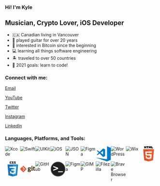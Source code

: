 ### Hi! I'm Kyle

## Musician, Crypto Lover, iOS Developer

- 🇨🇦 Canadian living in Vancouver
- 🎸 played guitar for over 20 years
- 🦍 interested in Bitcoin since the beginning
- 💻 learning all things software engineering
- 🏝 traveled to over 50 countries
- 📕 2021 goals: learn to code!

### Connect with me:

[Email][email]

[YouTube][youtube]

[Twitter][twitter]

[Instagram][instagram]

[LinkedIn][linkedin]

### Languages, Platforms, and Tools:

<img align="left" alt="Xcode" width="50px" title="XCode" src="https://img.icons8.com/nolan/64/xcode.png"/>
<img align="left" alt="Swift" width="50px" title="Swift" src="https://img.icons8.com/plasticine/100/000000/swift--v2.png"/>
<img align="left" alt="UIKit" width="50px" title="UIKit" src="https://img.icons8.com/windows/32/000000/uikit.png"/>
<img align="left" alt="iOS" width="50px"  title="iOS" src="https://img.icons8.com/nolan/64/ios-logo.png"/>
<img align="left" alt="JSON" width="50px"  title="JSON" src="https://img.icons8.com/nolan/64/json.png"/>
<img align="left" alt="Figma" width="50px" title="Figma" src="https://img.icons8.com/windows/32/000000/figma.png"/>
<img align="left" alt="Visual Studio Code" width="50px" src="https://raw.githubusercontent.com/github/explore/80688e429a7d4ef2fca1e82350fe8e3517d3494d/topics/visual-studio-code/visual-studio-code.png" title="Visual Studio Code"/>
<img align="left" alt="WordPress" width="50px" title="Wordpress" src="https://img.icons8.com/dusk/64/000000/wordpress.png"/>
<img align="left" alt="Wix" width="50px" title="Wix" src="https://img.icons8.com/windows/96/000000/wix.png"/>
<img align="left" alt="HTML5" width="50px" title="HTML5" src="https://raw.githubusercontent.com/github/explore/80688e429a7d4ef2fca1e82350fe8e3517d3494d/topics/html/html.png" />
<img align="left" alt="CSS3" width="50px" title="CSS3" src="https://raw.githubusercontent.com/github/explore/80688e429a7d4ef2fca1e82350fe8e3517d3494d/topics/css/css.png" />
<img align="left" alt="Git" width="50px" title="Git" src="https://raw.githubusercontent.com/github/explore/80688e429a7d4ef2fca1e82350fe8e3517d3494d/topics/git/git.png" />
<img align="left" alt="GitHub" width="50px"  title="GitHub" src="https://img.icons8.com/plasticine/100/000000/github.png"/>
<img align="left" alt="Terminal" width="50px" title="Terminal-iTerm2" src="https://raw.githubusercontent.com/github/explore/80688e429a7d4ef2fca1e82350fe8e3517d3494d/topics/terminal/terminal.png"/>
<img align="left" alt="Figma" width="50px" title="Postman" src="https://img.icons8.com/wired/64/000000/postman-api.png"/>
<img align="left" alt="GIMP" width="50px" title="GIMP" src="https://img.icons8.com/fluent/96/000000/gimp.png"/>
<img align="left" alt="Filezilla" width="50px" title="Filezilla" src="https://img.icons8.com/color/48/000000/filezilla.png"/>
<img align="left" alt="Brave Browser" width="50px" title="Brave Browser" src="https://img.icons8.com/color/96/000000/brave-web-browser.png"/>

<br />
<br />

[youtube]: https://www.youtube.com/c/kylesherrington
[twitter]: https://www.twitter.com/kylesherrington
[instagram]: https://www.instagram.com/kyle_sherrington
[linkedin]: https://www.linkedin.com/in/kylesherrington
[email]: mailto:kylejsherrington@gmail.com
